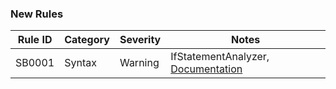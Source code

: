 ### New Rules

| Rule ID | Category | Severity | Notes                                                                             |
|---------|----------|----------|-----------------------------------------------------------------------------------|
| SB0001  | Syntax   | Warning  | IfStatementAnalyzer, [Documentation](https://www.youtube.com/watch?v=8r8D8RLxvkA) |